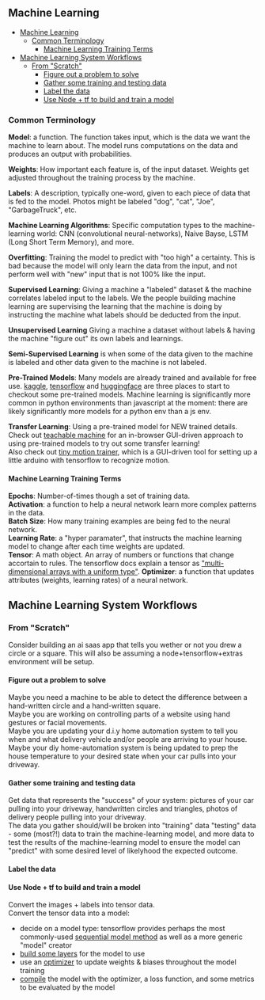 ## Machine Learning

- [Machine Learning](#machine-learning)
  - [Common Terminology](#common-terminology)
    - [Machine Learning Training Terms](#machine-learning-training-terms)
- [Machine Learning System Workflows](#machine-learning-system-workflows)
  - [From "Scratch"](#from-scratch)
    - [Figure out a problem to solve](#figure-out-a-problem-to-solve)
    - [Gather some training and testing data](#gather-some-training-and-testing-data)
    - [Label the data](#label-the-data)
    - [Use Node + tf to build and train a model](#use-node--tf-to-build-and-train-a-model)

### Common Terminology

**Model**: a function. The function takes input, which is the data we want the machine to learn about. The model runs computations on the data and produces an output with probabilities.

**Weights**: How important each feature is, of the input dataset. Weights get adjusted throughout the training process by the machine.

**Labels**: A description, typically one-word, given to each piece of data that is fed to the model. Photos might be labeled "dog", "cat", "Joe", "GarbageTruck", etc.

**Machine Learning Algorithms**: Specific computation types to the machine-learning world: CNN (convolutional neural-networks), Naive Bayse, LSTM (Long Short Term Memory), and more.

**Overfitting**: Training the model to predict with "too high" a certainty. This is bad because the model will only learn the data from the input, and not perform well with "new" input that is not 100% like the input.

**Supervised Learning**: Giving a machine a "labeled" dataset & the machine correlates labeled input to the labels. We the people building machine learning are supervising the learning that the machine is doing by instructing the machine what labels should be deducted from the input.

**Unsupervised Learning** Giving a machine a dataset without labels & having the machine "figure out" its own labels and learnings.

**Semi-Supervised Learning** is when some of the data given to the machine is labeled and other data given to the machine is not labeled.

**Pre-Trained Models**: Many models are already trained and available for free use. [kaggle](https://www.kaggle.com/models), [tensorflow](https://github.com/tensorflow/tfjs-models) and [huggingface](https://huggingface.co/models) are three places to start to checkout some pre-trained models. Machine learning is significantly more common in python environments than javascript at the moment: there are likely significantly more models for a python env than a js env.

**Transfer Learning**: Using a pre-trained model for NEW trained details. Check out [teachable machine](https://teachablemachine.withgoogle.com/train) for an in-browser GUI-driven approach to using pre-trained models to try out some transfer learning!  
Also check out [tiny motion trainer](https://experiments.withgoogle.com/tiny-motion-trainer), which is a GUI-driven tool for setting up a little arduino with tensorflow to recognize motion.

#### Machine Learning Training Terms

**Epochs**: Number-of-times though a set of training data.  
**Activation**: a function to help a neural network learn more complex patterns in the data.  
**Batch Size**: How many training examples are being fed to the neural network.  
**Learning Rate**: a "hyper paramater", that instructs the machine learning model to change after each time weights are updated.  
**Tensor**: A math object. An array of numbers or functions that change accortain to rules. The tensorflow docs explain a tensor as ["multi-dimensional arrays with a uniform type"](https://www.tensorflow.org/guide/tensor).
**Optimizer**: a function that updates attributes (weights, learning rates) of a neural network.

## Machine Learning System Workflows

### From "Scratch"

Consider building an ai saas app that tells you wether or not you drew a circle or a square. This will also be assuming a node+tensorflow+extras environment will be setup.

#### Figure out a problem to solve

Maybe you need a machine to be able to detect the difference between a hand-written circle and a hand-written square.  
Maybe you are working on controlling parts of a website using hand gestures or facial movements.  
Maybe you are updating your d.i.y home automation system to tell you when and what delivery vehicle and/or people are arriving to your house. Maybe your diy home-automation system is being updated to prep the house temperature to your desired state when your car pulls into your driveway.

#### Gather some training and testing data

Get data that represents the "success" of your system: pictures of your car pulling into your driveway, handwritten circles and triangles, photos of delivery people pulling into your driveway.  
The data you gather should/will be broken into "training" data "testing" data - some (most?!) data to train the machine-learning model, and more data to test the results of the machine-learning model to ensure the model can "predict" with some desired level of likelyhood the expected outcome.

#### Label the data

#### Use Node + tf to build and train a model

Convert the images + labels into tensor data.  
Convert the tensor data into a model:

- decide on a model type: tensorflow provides perhaps the most commonly-used [sequential model method](https://js.tensorflow.org/api/latest/?_gl=1*3wlan3*_ga*MjE0MTk0MTMyOC4xNzEwNjE4Njcy*_ga_W0YLR4190T*MTcxMzcxMzk4OC4yNC4xLjE3MTM3MTM5ODguMC4wLjA.#sequential) as well as a more generic "model" creator
- [build some layers](https://js.tensorflow.org/api/latest/?_gl=1*3wlan3*_ga*MjE0MTk0MTMyOC4xNzEwNjE4Njcy*_ga_W0YLR4190T*MTcxMzcxMzk4OC4yNC4xLjE3MTM3MTM5ODguMC4wLjA.#Layers) for the model to use
- use an [optimizer](https://js.tensorflow.org/api/latest/?_gl=1*3wlan3*_ga*MjE0MTk0MTMyOC4xNzEwNjE4Njcy*_ga_W0YLR4190T*MTcxMzcxMzk4OC4yNC4xLjE3MTM3MTM5ODguMC4wLjA.#Training-Optimizers) to update weights & biases throughout the model training
- [compile](https://js.tensorflow.org/api/latest/?_gl=1*3wlan3*_ga*MjE0MTk0MTMyOC4xNzEwNjE4Njcy*_ga_W0YLR4190T*MTcxMzcxMzk4OC4yNC4xLjE3MTM3MTM5ODguMC4wLjA.#tf.LayersModel.compile) the model with the optimizer, a loss function, and some metrics to be evaluated by the model
